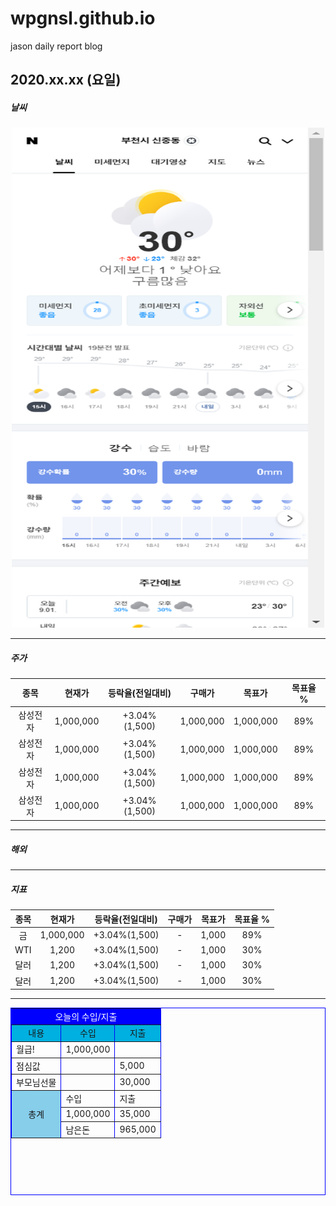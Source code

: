 # wpgnsl.github.io
jason daily report blog


## 2020.xx.xx (요일)

##### 날씨
<!-- ![ex_screenshot](./img/naver_weather_capture.png) -->
<center><img src="./img/naver_weather_capture.png" width="500px" height="800px"></center>
<!-- <center><img src="./img/naver_weather_capture.png" width="80%" height="80%"></center> -->

----

##### 주가
| 종목 | 현재가 | 등락율(전일대비) | 구매가 | 목표가 | 목표율 % |
|:---:|:---:|:---:|:---:|:---:|:---:|
|삼성전자|1,000,000|+3.04%(1,500)|1,000,000|1,000,000|89%|
|삼성전자|1,000,000|+3.04%(1,500)|1,000,000|1,000,000|89%|
|삼성전자|1,000,000|+3.04%(1,500)|1,000,000|1,000,000|89%|
|삼성전자|1,000,000|+3.04%(1,500)|1,000,000|1,000,000|89%| 


----


##### 해외


----

##### 지표

| 종목 | 현재가 | 등락율(전일대비) | 구매가 | 목표가 | 목표율 % |
|:---:|:---:|:---:|:---:|:---:|:---:|
|금|1,000,000|+3.04%(1,500)|-|1,000|89%|
|WTI|1,200|+3.04%(1,500)|-|1,000|30%|
|달러|1,200|+3.04%(1,500)|-|1,000|30%|
|달러|1,200|+3.04%(1,500)|-|1,000|30%|

----

</table>
</head>
<body>
<table border="1" bordercolor="blue" width ="500" height="300" align = "center" >
    <tr bgcolor="blue" align ="center">
	<p><td colspan = "3" span style="color:white">오늘의 수입/지출</td></p>
    </tr>
    <tr align = "center" bgcolor="skybule">
	<td>내용</td>
	<td>수입</td>
	<td>지출</td>
    </tr>
    <tr>
	<td>월급!</td>
	<td>1,000,000</td>
	<td></td>
    </tr>
    <tr>
	<td>점심값</td>
	<td></td>
	<td>5,000</td>
    </tr>
    <tr>
	<td>부모님선물</td>
	<td></td>
	<td>30,000</td>
    </tr>
    <tr>
	<td rowspan="3" align = "center" bgcolor="skyblue">총계</td>
	<td>수입</td>
	<td>지출</td>
    </tr>
    <tr>
	<td>1,000,000</td>
	<td>35,000</td>	
    </tr>
    <tr>
	<td>남은돈</td>
	<td>965,000</td>	
    </tr>
</table>
</body>
</html>
